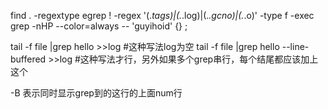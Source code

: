 find . -regextype egrep ! -regex '(.*tags)|(.*\.log)|(.*\.gcno)|(.*\.o)' -type f -exec grep -nHP --color=always -- 'guyihoid' {} \;

tail -f file |grep hello >>log #这种写法log为空
tail -f file |grep hello --line-buffered >>log #这种写法才行，另外如果多个grep串行，每个结尾都应该加上这个

-B<num> 表示同时显示grep到的这行的上面num行